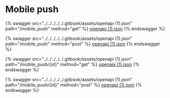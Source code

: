 # Mobile push

{% swagger src="../../../../../.gitbook/assets/openapi (1).json" path="/mobile_push" method="get" %}
[openapi (1).json](<../../../../../.gitbook/assets/openapi (1).json>)
{% endswagger %}

{% swagger src="../../../../../.gitbook/assets/openapi (1).json" path="/mobile_push" method="post" %}
[openapi (1).json](<../../../../../.gitbook/assets/openapi (1).json>)
{% endswagger %}

{% swagger src="../../../../../.gitbook/assets/openapi (1).json" path="/mobile_push/{id}" method="get" %}
[openapi (1).json](<../../../../../.gitbook/assets/openapi (1).json>)
{% endswagger %}

{% swagger src="../../../../../.gitbook/assets/openapi (1).json" path="/mobile_push/{id}" method="post" %}
[openapi (1).json](<../../../../../.gitbook/assets/openapi (1).json>)
{% endswagger %}
